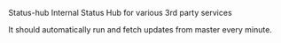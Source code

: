 Status-hub
Internal Status Hub for various 3rd party services

It should automatically run and fetch updates from master every minute.
